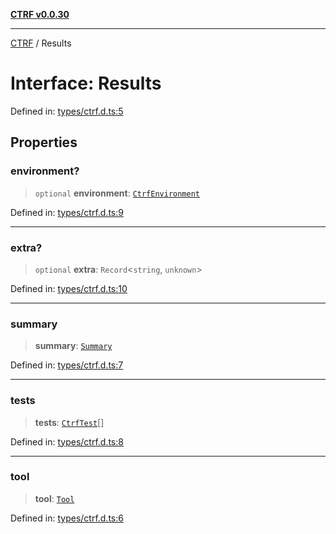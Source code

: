 [**CTRF v0.0.30**](../README.md)

***

[CTRF](../README.md) / Results

# Interface: Results

Defined in: [types/ctrf.d.ts:5](https://github.com/ctrf-io/slack-ctrf/blob/main/src/types/ctrf.d.ts#L5)

## Properties

### environment?

> `optional` **environment**: [`CtrfEnvironment`](CtrfEnvironment.md)

Defined in: [types/ctrf.d.ts:9](https://github.com/ctrf-io/slack-ctrf/blob/main/src/types/ctrf.d.ts#L9)

***

### extra?

> `optional` **extra**: `Record`\<`string`, `unknown`\>

Defined in: [types/ctrf.d.ts:10](https://github.com/ctrf-io/slack-ctrf/blob/main/src/types/ctrf.d.ts#L10)

***

### summary

> **summary**: [`Summary`](Summary.md)

Defined in: [types/ctrf.d.ts:7](https://github.com/ctrf-io/slack-ctrf/blob/main/src/types/ctrf.d.ts#L7)

***

### tests

> **tests**: [`CtrfTest`](CtrfTest.md)[]

Defined in: [types/ctrf.d.ts:8](https://github.com/ctrf-io/slack-ctrf/blob/main/src/types/ctrf.d.ts#L8)

***

### tool

> **tool**: [`Tool`](Tool.md)

Defined in: [types/ctrf.d.ts:6](https://github.com/ctrf-io/slack-ctrf/blob/main/src/types/ctrf.d.ts#L6)
